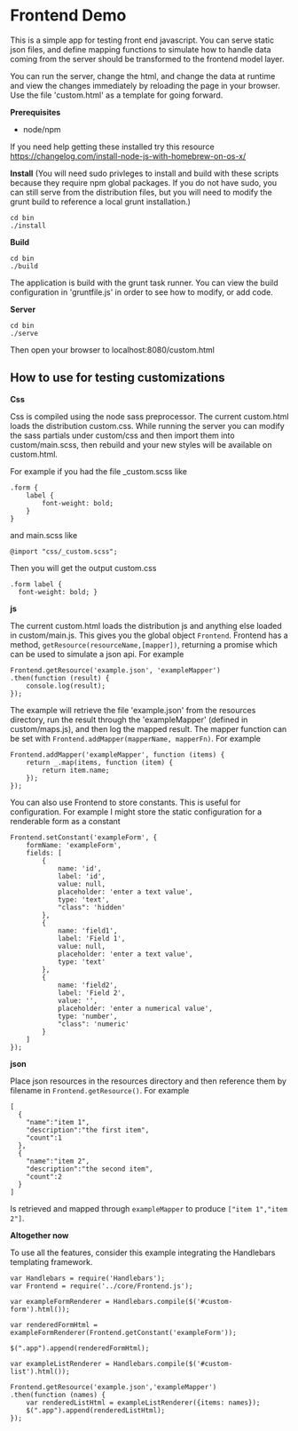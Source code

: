 Frontend Demo
=============

This is a simple app for testing front end javascript. You can serve static json files, and define mapping functions to simulate how
to handle data coming from the server should be transformed to the frontend model layer.

You can run the server, change the html, and change the data at runtime and view the changes immediately by reloading the page in 
your browser. Use the file 'custom.html' as a template for going forward.

__Prerequisites__

* node/npm

If you need help getting these installed try this resource https://changelog.com/install-node-js-with-homebrew-on-os-x/

__Install__
(You will need sudo privleges to install and build with these scripts because they require npm global packages. If you do not have sudo, you can 
still serve from the distribution files, but you will need to modify the grunt build to reference a local grunt installation.)

```
cd bin 
./install
```

__Build__

```
cd bin
./build
```

The application is build with the grunt task runner. You can view the build configuration in 'gruntfile.js' in order to see how to modify, or add 
code.

__Server__

```
cd bin
./serve
```

Then open your browser to localhost:8080/custom.html

## How to use for testing customizations

__Css__

Css is compiled using the node sass preprocessor.
The current custom.html loads the distribution custom.css. While running the server you can modify the sass partials under custom/css and then import them into custom/main.scss, then rebuild and your new styles will be available on custom.html.

For example if you had the file _custom.scss like

```
.form {
    label {
        font-weight: bold;
    }
}
```

and main.scss like

```
@import "css/_custom.scss";
```

Then you will get the output custom.css
```
.form label {
  font-weight: bold; }
```

__js__

The current custom.html loads the distribution js and anything else loaded in custom/main.js. This gives you the global object `Frontend`. Frontend has a method, `getResource(resourceName,[mapper])`, returning a promise which can be used to simulate a json api. For example
  
```
Frontend.getResource('example.json', 'exampleMapper')
.then(function (result) {
    console.log(result); 
});
```

The example will retrieve the file 'example.json' from the resources directory, run the result through the 'exampleMapper' (defined in custom/maps.js), and then log the mapped result. The mapper function can be set with `Frontend.addMapper(mapperName, mapperFn)`. For example

```
Frontend.addMapper('exampleMapper', function (items) {
    return _.map(items, function (item) {
        return item.name;
    });
});
```

You can also use Frontend to store constants. This is useful for configuration. For example I might store the static configuration for a renderable form as a constant

```
Frontend.setConstant('exampleForm', {
    formName: 'exampleForm',
    fields: [
        {
            name: 'id',
            label: 'id',
            value: null,
            placeholder: 'enter a text value',
            type: 'text',
            "class": 'hidden'
        },
        {
            name: 'field1',
            label: 'Field 1',
            value: null,
            placeholder: 'enter a text value',
            type: 'text'
        },
        {
            name: 'field2',
            label: 'Field 2',
            value: '',
            placeholder: 'enter a numerical value',
            type: 'number',
            "class": 'numeric'
        }
    ]
});
```

__json__

Place json resources in the resources directory and then reference them by filename in `Frontend.getResource()`. For example

```
[
  {
    "name":"item 1",
    "description":"the first item",
    "count":1
  },
  {
    "name":"item 2",
    "description":"the second item",
    "count":2
  }
]
```

Is retrieved and mapped through `exampleMapper` to produce `["item 1","item 2"]`.

__Altogether now__

To use all the features, consider this example integrating the Handlebars templating framework.

```
var Handlebars = require('Handlebars');
var Frontend = require('../core/Frontend.js');

var exampleFormRenderer = Handlebars.compile($('#custom-form').html());

var renderedFormHtml = exampleFormRenderer(Frontend.getConstant('exampleForm'));

$(".app").append(renderedFormHtml);

var exampleListRenderer = Handlebars.compile($('#custom-list').html());

Frontend.getResource('example.json','exampleMapper')
.then(function (names) {
    var renderedListHtml = exampleListRenderer({items: names});
    $(".app").append(renderedListHtml);
});
```



